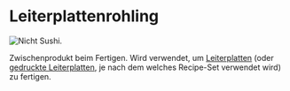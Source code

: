 # Leiterplattenrohling

![Nicht Sushi.](oredict:opencomputers:materialCircuitBoardRaw)

Zwischenprodukt beim Fertigen. Wird verwendet, um [Leiterplatten](circuitBoard.md) (oder [gedruckte Leiterplatten](printedCircuitBoard.md), je nach dem welches Recipe-Set verwendet wird) zu fertigen.
